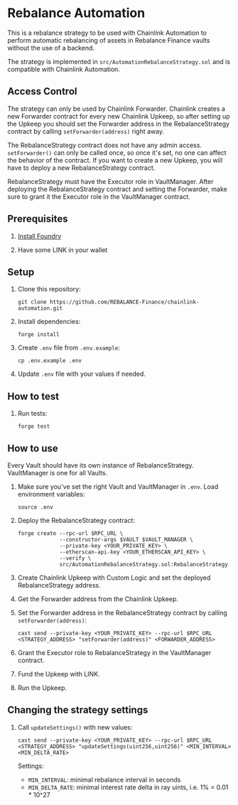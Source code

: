 # Rebalance Automation

This is a rebalance strategy to be used with Chainlink Automation to perform automatic rebalancing of assets in Rebalance Finance vaults without the use of a backend.

The strategy is implemented in `src/AutomationRebalanceStrategy.sol` and is compatible with Chainlink Automation.

## Access Control

The strategy can only be used by Chainlink Forwarder. Chainlink creates a new Forwarder contract for every new Chainlink Upkeep, so after setting up the Upkeep you should set the Forwarder address in the RebalanceStrategy contract by calling `setForwarder(address)` right away.

The RebalanceStrategy contract does not have any admin access. `setForwarder()` can only be called once, so once it's set, no one can affect the behavior of the contract. If you want to create a new Upkeep, you will have to deploy a new RebalanceStrategy contract.

RebalanceStrategy must have the Executor role in VaultManager. After deploying the RebalanceStrategy contract and setting the Forwarder, make sure to grant it the Executor role in the VaultManager contract.

## Prerequisites

1. [Install Foundry](https://book.getfoundry.sh/getting-started/installation)

1. Have some LINK in your wallet

## Setup

1. Clone this repository:

    `git clone https://github.com/REBALANCE-Finance/chainlink-automation.git`

1. Install dependencies:
    
    `forge install`

1. Create `.env` file from `.env.example`:

    `cp .env.example .env`

1. Update `.env` file with your values if needed.

## How to test

1. Run tests:

    `forge test`

## How to use

Every Vault should have its own instance of RebalanceStrategy. VaultManager is one for all Vaults.

1. Make sure you've set the right Vault and VaultManager in `.env`. Load environment variables:

    `source .env`

1. Deploy the RebalanceStrategy contract:

    ```
    forge create --rpc-url $RPC_URL \
                 --constructor-args $VAULT $VAULT_MANAGER \
                 --private-key <YOUR_PRIVATE_KEY> \
                 --etherscan-api-key <YOUR_ETHERSCAN_API_KEY> \
                 --verify \
                 src/AutomationRebalanceStrategy.sol:RebalanceStrategy
    ```

1. Create Chainlink Upkeep with Custom Logic and set the deployed RebalanceStrategy address.

1. Get the Forwarder address from the Chainlink Upkeep.

1. Set the Forwarder address in the RebalanceStrategy contract by calling `setForwarder(address)`:

    ```
    cast send --private-key <YOUR_PRIVATE_KEY> --rpc-url $RPC_URL <STRATEGY_ADDRESS> "setForwarder(address)" <FORWARDER_ADDRESS>
    ```

1. Grant the Executor role to RebalanceStrategy in the VaultManager contract.

1. Fund the Upkeep with LINK.

6. Run the Upkeep.

## Changing the strategy settings

1. Call `updateSettings()` with new values:

    ```
    cast send --private-key <YOUR_PRIVATE_KEY> --rpc-url $RPC_URL <STRATEGY_ADDRESS> "updateSettings(uint256,uint256)" <MIN_INTERVAL> <MIN_DELTA_RATE>
    ```

    Settings:
    - `MIN_INTERVAL`: minimal rebalance interval in seconds
    - `MIN_DELTA_RATE`: minimal interest rate delta in ray uints, i.e. 1% = 0.01 * 10^27
